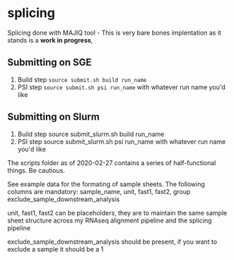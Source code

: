 # splicing
Splicing done with MAJIQ tool - This is very bare bones implentation as it stands is a **work in progress**, 


## Submitting on SGE

1. Build step
`source submit.sh build run_name`
2. PSI step
`source submit.sh psi run_name`
with whatever run name you'd like

## Submitting on Slurm

1. Build step
source submit_slurm.sh build run_name
2. PSI step
source submit_slurm.sh psi run_name
with whatever run name you'd like


The scripts folder as of 2020-02-27 contains a series of half-functional things. Be cautious.

See example data for the formating of sample sheets.
The following columns are mandatory:
sample_name,
unit,
fast1,
fast2,
group
exclude_sample_downstream_analysis

unit, fast1, fast2 can be placeholders, they are to maintain the same sample sheet structure across my RNAseq alignment pipeline and the splicing pipeline

exclude_sample_downstream_analysis should be present, if you want to exclude a sample it should be a 1
